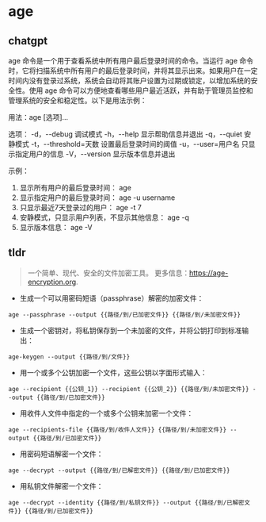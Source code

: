 # age 
## chatgpt 
age 命令是一个用于查看系统中所有用户最后登录时间的命令。当运行 age 命令时，它将扫描系统中所有用户的最后登录时间，并将其显示出来。如果用户在一定时间内没有登录过系统，系统会自动将其账户设置为过期或锁定，以增加系统的安全性。使用 age 命令可以方便地查看哪些用户最近活跃，并有助于管理员监控和管理系统的安全和稳定性。以下是用法示例：

用法：age [选项]...

选项：
  -d，--debug         调试模式
  -h，--help          显示帮助信息并退出
  -q，--quiet         安静模式
  -t，--threshold=天数    设置最后登录时间的阈值
  -u，--user=用户名      只显示指定用户的信息
  -V，--version       显示版本信息并退出

示例：
1. 显示所有用户的最后登录时间：
  age
2. 显示指定用户的最后登录时间：
  age -u username
3. 只显示最近7天登录过的用户：
  age -t 7
4. 安静模式，只显示用户列表，不显示其他信息：
  age -q
5. 显示版本信息：
  age -V 

## tldr 
 
> 一个简单、现代、安全的文件加密工具。
> 更多信息：<https://age-encryption.org>.

- 生成一个可以用密码短语（passphrase）解密的加密文件：

`age --passphrase --output {{路径/到/已加密文件}} {{路径/到/未加密文件}}`

- 生成一个密钥对，将私钥保存到一个未加密的文件，并将公钥打印到标准输出：

`age-keygen --output {{路径/到/文件}}`

- 用一个或多个公钥加密一个文件，这些公钥以字面形式输入：

`age --recipient {{公钥_1}} --recipient {{公钥_2}} {{路径/到/未加密文件}} --output {{路径/到/已加密文件}}`

- 用收件人文件中指定的一个或多个公钥来加密一个文件：

`age --recipients-file {{路径/到/收件人文件}} {{路径/到/未加密文件}} --output {{路径/到/已加密文件}}`

- 用密码短语解密一个文件：

`age --decrypt --output {{路径/到/已解密文件}} {{路径/到/已加密文件}}`

- 用私钥文件解密一个文件：

`age --decrypt --identity {{路径/到/私钥文件}} --output {{路径/到/已解密文件}} {{路径/到/已加密文件}}`

